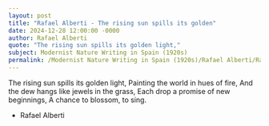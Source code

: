 ```yaml
---
layout: post
title: "Rafael Alberti - The rising sun spills its golden"
date: 2024-12-28 12:00:00 -0000
author: Rafael Alberti
quote: "The rising sun spills its golden light,"
subject: Modernist Nature Writing in Spain (1920s)
permalink: /Modernist Nature Writing in Spain (1920s)/Rafael Alberti/Rafael Alberti - The rising sun spills its golden
---
```


The rising sun spills its golden light,
Painting the world in hues of fire,
And the dew hangs like jewels in the grass,
Each drop a promise of new beginnings,
A chance to blossom, to sing.

- Rafael Alberti
